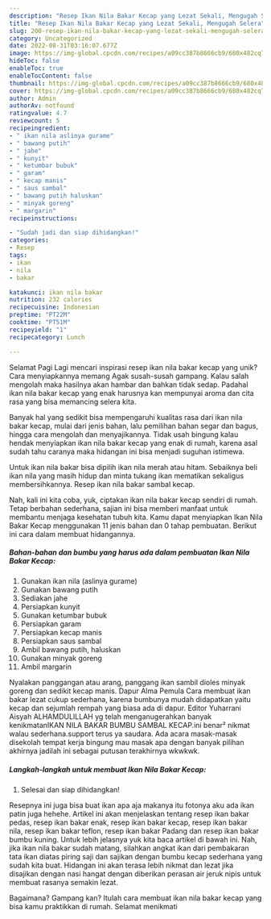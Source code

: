 ```yaml
---
description: "Resep Ikan Nila Bakar Kecap yang Lezat Sekali, Mengugah Selera"
title: "Resep Ikan Nila Bakar Kecap yang Lezat Sekali, Mengugah Selera"
slug: 200-resep-ikan-nila-bakar-kecap-yang-lezat-sekali-mengugah-selera
category: Uncategorized
date: 2022-08-31T03:16:07.677Z
image: https://img-global.cpcdn.com/recipes/a09cc387b8666cb9/680x482cq70/ikan-nila-bakar-kecap-foto-resep-utama.jpg
hideToc: false
enableToc: true
enableTocContent: false
thumbnail: https://img-global.cpcdn.com/recipes/a09cc387b8666cb9/680x482cq70/ikan-nila-bakar-kecap-foto-resep-utama.jpg
cover: https://img-global.cpcdn.com/recipes/a09cc387b8666cb9/680x482cq70/ikan-nila-bakar-kecap-foto-resep-utama.jpg
author: Admin
authorAv: notfound
ratingvalue: 4.7
reviewcount: 5
recipeingredient:
- " ikan nila aslinya gurame"
- " bawang putih"
- " jahe"
- " kunyit"
- " ketumbar bubuk"
- " garam"
- " kecap manis"
- " saus sambal"
- " bawang putih haluskan"
- " minyak goreng"
- " margarin"
recipeinstructions:

- "Sudah jadi dan siap dihidangkan!"
categories:
- Resep
tags:
- ikan
- nila
- bakar

katakunci: ikan nila bakar 
nutrition: 232 calories
recipecuisine: Indonesian
preptime: "PT22M"
cooktime: "PT51M"
recipeyield: "1"
recipecategory: Lunch

---
```



Selamat Pagi Lagi mencari inspirasi resep ikan nila bakar kecap yang unik? Cara menyiapkannya memang Agak susah-susah gampang. Kalau salah mengolah maka hasilnya akan hambar dan bahkan tidak sedap. Padahal ikan nila bakar kecap yang enak harusnya kan mempunyai aroma dan cita rasa yang bisa memancing selera kita.


Banyak hal yang sedikit bisa mempengaruhi kualitas rasa dari ikan nila bakar kecap, mulai dari jenis bahan, lalu pemilihan bahan segar dan bagus, hingga cara mengolah dan menyajikannya. Tidak usah bingung kalau hendak menyiapkan ikan nila bakar kecap yang enak di rumah, karena asal sudah tahu caranya maka hidangan ini bisa menjadi suguhan istimewa.

Untuk ikan nila bakar bisa dipilih ikan nila merah atau hitam. Sebaiknya beli ikan nila yang masih hidup dan minta tukang ikan mematikan sekaligus membersihkannya. Resep ikan nila bakar sambal kecap.


Nah, kali ini kita coba, yuk, ciptakan ikan nila bakar kecap sendiri di rumah. Tetap berbahan sederhana, sajian ini bisa memberi manfaat untuk membantu menjaga kesehatan tubuh kita. Kamu dapat menyiapkan Ikan Nila Bakar Kecap menggunakan 11 jenis bahan dan 0 tahap pembuatan. Berikut ini cara dalam membuat hidangannya.

<!--inarticleads1-->

##### Bahan-bahan dan bumbu yang harus ada dalam pembuatan Ikan Nila Bakar Kecap:

1. Gunakan  ikan nila (aslinya gurame)
1. Gunakan  bawang putih
1. Sediakan  jahe
1. Persiapkan  kunyit
1. Gunakan  ketumbar bubuk
1. Persiapkan  garam
1. Persiapkan  kecap manis
1. Persiapkan  saus sambal
1. Ambil  bawang putih, haluskan
1. Gunakan  minyak goreng
1. Ambil  margarin


Nyalakan panggangan atau arang, panggang ikan sambil dioles minyak goreng dan sedikit kecap manis. Dapur Alma Pemula Cara membuat ikan bakar lezat cukup sederhana, karena bumbunya mudah didapatkan yaitu kecap dan sejumlah rempah yang biasa ada di dapur. Editor Yuharrani Aisyah ALHAMDULILLAH yg telah menganugerahkan banyak kenikmatanIKAN NILA BAKAR BUMBU SAMBAL KECAP.ini benar² nikmat walau sederhana.support terus ya saudara. Ada acara masak-masak disekolah tempat kerja bingung mau masak apa dengan banyak pilihan akhirnya jadilah ini sebagai putusan terakhirnya wkwkwk. 

<!--inarticleads2-->

##### Langkah-langkah untuk membuat Ikan Nila Bakar Kecap:


1. Selesai dan siap dihidangkan!

Resepnya ini juga bisa buat ikan apa aja makanya itu fotonya aku ada ikan patin juga hehehe. Artikel ini akan menjelaskan tentang resep ikan bakar pedas, resep ikan bakar enak, resep ikan bakar kecap, resep ikan bakar nila, resep ikan bakar teflon, resep ikan bakar Padang dan resep ikan bakar bumbu kuning. Untuk lebih jelasnya yuk kita baca artikel di bawah ini. Nah, jika ikan nila bakar sudah matang, silahkan angkat ikan dari pembakaran tata ikan diatas piring saji dan sajikan dengan bumbu kecap sederhana yang sudah kita buat. Hidangan ini akan terasa lebih nikmat dan lezat jika disajikan dengan nasi hangat dengan diberikan perasan air jeruk nipis untuk membuat rasanya semakin lezat. 

Bagaimana? Gampang kan? Itulah cara membuat ikan nila bakar kecap yang bisa kamu praktikkan di rumah. Selamat menikmati
